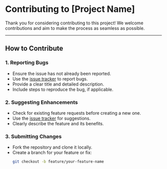 # Contributing to [Project Name]


Thank you for considering contributing to this project! We welcome contributions and aim to make the process as seamless as possible.


---


## How to Contribute


### 1. Reporting Bugs
- Ensure the issue has not already been reported.
- Use the [issue tracker](LINK_TO_ISSUE_TRACKER) to report bugs.
- Provide a clear title and detailed description.
- Include steps to reproduce the bug, if applicable.


### 2. Suggesting Enhancements
- Check for existing feature requests before creating a new one.
- Use the [issue tracker](LINK_TO_ISSUE_TRACKER) for suggestions.
- Clearly describe the feature and its benefits.


### 3. Submitting Changes
- Fork the repository and clone it locally.
- Create a branch for your feature or fix:
  ```bash
  git checkout -b feature/your-feature-name


